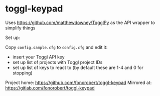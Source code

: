 # toggl-keypad

Uses https://github.com/matthewdowney/TogglPy as the API wrapper to simplify things

Set up:

Copy `config.sample.cfg` to `config.cfg` and edit it:

- insert your Toggl API key
- set up list of projects with Toggl project IDs
- set up list of keys to react to (by default these are 1-4 and 0 for stopping)


Project home: https://github.com/fonorobert/toggl-keypad
Mirrored at: https://gitlab.com/fonorobert/toggl-keypad
